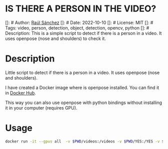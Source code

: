 # IS THERE A PERSON IN THE VIDEO?
[]: # Author: [Raúl Sánchez](raul@um.es)
[]: # Date: 2022-10-10
[]: # License: MIT
[]: # Tags: video, person, detection, object, detection, opencv, python
[]: # Description: This is a simple script to detect if there is a person in a video. It uses openpose (nose and shoulders) to check it.

# Description

Little script to detect if there is a person in a video. It uses openpose (nose and shoulders).

I have created a Docker image where is openpose installed. You can find it in [Docker Hub](https://hub.docker.com/r/raulkite/is_there_a_person_in_the_video).

This way you can also use openpose with python bindings without installing it in your computer (requires GPU).

# Usage

```bash
docker run -it --gpus all  -v $PWD/videos:/videos -v $PWD/YES:/YES -v $PWD/NO:/NO is_there_a_person_in_the_video:0.1 python3 /openpose/is_there_a_person_in_the_video.py --videos /videos --discarded_videos /NO --matched_videos /YES
```

